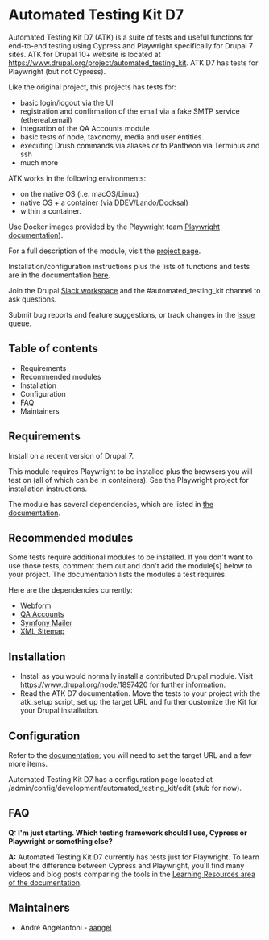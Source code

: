 # Automated Testing Kit D7

Automated Testing Kit D7 (ATK) is a suite of tests and useful functions for end-to-end
testing using Cypress and Playwright specifically for Drupal 7 sites. ATK for
Drupal 10+ website is located at https://www.drupal.org/project/automated_testing_kit.
ATK D7 has tests for Playwright (but not Cypress).

Like the original project, this projects has tests for:
- basic login/logout via the UI
- registration and confirmation of the email via a fake SMTP service (ethereal.email)
- integration of the QA Accounts module
- basic tests of node, taxonomy, media and user entities.
- executing Drush commands via aliases or to Pantheon via Terminus and ssh
- much more

ATK works in the following environments:
- on the native OS (i.e. macOS/Linux)
- native OS + a container (via DDEV/Lando/Docksal)
- within a container.

Use Docker images provided by the Playwright team
[Playwright documentation](https://playwright.dev/docs/docker)).

For a full description of the module, visit the
[project page](https://www.drupal.org/project/automated_testing_kit_d7).

Installation/configuration instructions plus the lists of functions and tests are in
the documentation
[here](https://performantlabs.com/automated-testing-kit/automated-testing-kit).

Join the Drupal [Slack workspace](https://www.drupal.org/join-slack) and
the #automated_testing_kit channel to ask questions.

Submit bug reports and feature suggestions, or track changes in the
[issue queue](https://www.drupal.org/project/issues/automated_testing_kit).


## Table of contents

- Requirements
- Recommended modules
- Installation
- Configuration
- FAQ
- Maintainers


## Requirements

Install on a recent version of Drupal 7.

This module requires Playwright to be installed plus the browsers you
will test on (all of which can be in containers). See the Playwright project for
installation instructions.

The module has several dependencies, which are listed in [the documentation](https://performantlabs.com/automated-testing-kit-d7/requirements).


## Recommended modules

Some tests require additional modules to be installed. If you don't want to use those
tests, comment them out and don't add the module[s] below to your project.
The documentation lists the modules a test requires.

Here are the dependencies currently:

- [Webform](https://www.drupal.org/project/webform)
- [QA Accounts](https://www.drupal.org/project/qa_accounts)
- [Symfony Mailer](https://www.drupal.org/project/symfony_mailer)
- [XML Sitemap](https://www.drupal.org/project/xmlsitemap)


## Installation

 * Install as you would normally install a contributed Drupal module. Visit
   https://www.drupal.org/node/1897420 for further information.
 * Read the ATK D7 documentation. Move the tests to your project
   with the atk_setup script, set up the target URL and further customize the Kit for
   your Drupal installation.


## Configuration

Refer to the [documentation](https://performantlabs.com/automated-testing-kit-d7/requirements);
you will need to set the target URL and a few more items.

Automated Testing Kit D7 has a configuration page located at
/admin/config/development/automated_testing_kit/edit (stub for now).


## FAQ

**Q: I'm just starting. Which testing framework should I use, Cypress or Playwright or
something else?**

**A:** Automated Testing Kit D7 currently has tests just for Playwright. To learn about
the difference between Cypress and Playwright, you'll find many videos and blog posts
comparing the tools in the [Learning Resources area of the documentation](https://performantlabs.com/automated-testing-kit/learning-resources).


## Maintainers

- André Angelantoni - [aangel](https://www.drupal.org/u/aangel)

